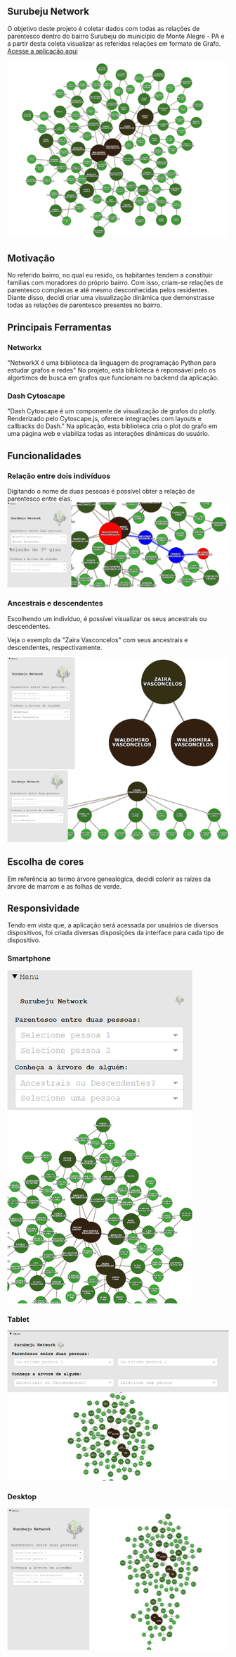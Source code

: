 ## Surubeju Network 
O objetivo deste projeto é coletar dados com todas as relações de parentesco
dentro do bairro Surubeju do município de Monte Alegre - PA e a partir desta coleta
visualizar as referidas relações em formato de Grafo.
[Acesse a aplicação aqui](http://surubeju.herokuapp.com/)

<img src="img/Vasconcelos_grafo.png">

## Motivação 
No referido bairro, no qual eu resido, os habitantes tendem a constituir familias com moradores do próprio bairro. Com isso, criam-se relações de parentesco complexas e até mesmo
desconhecidas pelos residentes. Diante disso, decidi criar uma visualização dinâmica que demonstrasse todas as relações de parentesco presentes no bairro.

## Principais Ferramentas


### Networkx
"NetworkX é uma biblioteca da linguagem de programação Python
para estudar grafos e redes"
No projeto, esta biblioteca é reponsável pelo os algortimos de busca em grafos que funcionam
no backend da aplicação.

### Dash Cytoscape
"Dash Cytoscape é um componente de visualização de grafos do plotly. Renderizado pelo
Cytoscape.js, oferece integrações com layouts e callbacks do Dash."
Na aplicação, esta biblioteca cria o plot do grafo em uma página web e viabiliza todas as interações dinâmicas do usuário.

## Funcionalidades

### Relação entre dois indivíduos
Digitando o nome de duas pessoas é possível obter a relação de parentesco entre elas.
<img src="img/caminho_antonio.png">

### Ancestrais e descendentes
Escolhendo um indivíduo, é possível visualizar os seus ancestrais ou descendentes.

Veja o exemplo da "Zaira Vasconcelos" com seus ancestrais e descendentes, respectivamente.

<img src="img/ancestrais.png">

<img src="img/descendentes.png">

## Escolha de cores
Em referência ao termo árvore genealógica, decidi colorir as raízes da árvore de marrom e as folhas de verde.

## Responsividade

Tendo em vista que, a aplicação será acessada por usuários de diversos dispositivos, foi criada diversas disposições da interface para cada tipo de dispositivo. 

### Smartphone
<img src="img/grafo_smartphone.png">

### Tablet
<img src="img/grafo_tablet.png">

### Desktop
<img src="img/grafo_desktop.png">
